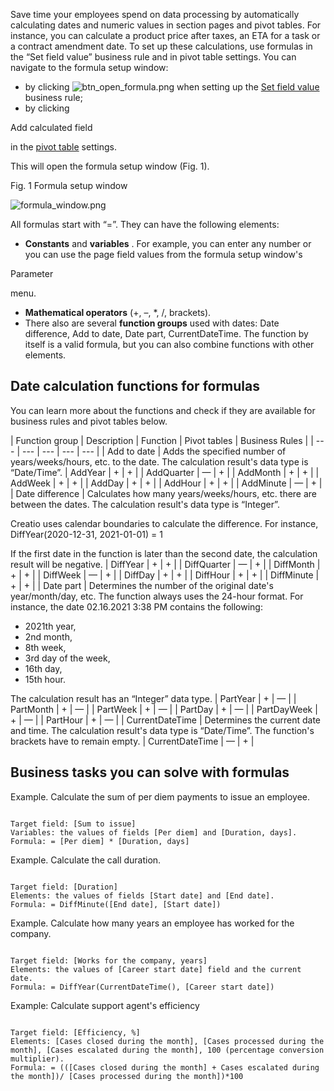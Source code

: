 


 Save time your employees spend on data processing by automatically calculating dates and numeric values in section pages and pivot tables. For instance, you can calculate a product price after taxes, an ETA for a task or a contract amendment date. To set up these calculations, use formulas in the “Set field value” business rule and in pivot table settings. You can navigate to the formula setup window:
 


* by clicking
 ![btn_open_formula.png](/docs/sites/default/files/images/NoCode_Customization/formulas_in_business_rules/btn_open_formula.png)
 when setting up the
 [Set field value](https://academy.creatio.com/documents?id=2330) 
 business rule;
* by clicking
 
 Add calculated field
 
 in the
 [pivot table](/docs/8-0/user/customization_tools/analytics/setup/set_up_dashboards#title-184-7) 
 settings.



 This will open the formula setup window (Fig. 1).
 




 Fig. 1 Formula setup window
 

![formula_window.png](/docs/sites/en/files/images/NoCode_Customization/formulas_in_business_rules/formula_window.png)



 All formulas start with “=”. They can have the following elements:
 


* **Constants** 
 and
 **variables** 
 . For example, you can enter any number or you can use the page field values from the formula setup window's
 
 Parameter
 
 menu.
* **Mathematical operators** 
 (+, –, \*, /, brackets).
* There also are several
 **function groups** 
 used with dates: Date difference, Add to date, Date part, CurrentDateTime. The function by itself is a valid formula, but you can also combine functions with other elements.



 Date calculation functions for formulas
-----------------------------------------



 You can learn more about the functions and check if they are available for business rules and pivot tables below.
 





| 
 Function group
  | 
 Description
  | 
 Function
  | 
 Pivot tables
  | 
 Business Rules
  |
| --- | --- | --- | --- | --- |
| 
 Add to date
  | 
 Adds the specified number of years/weeks/hours, etc. to the date. The calculation result's data type is “Date/Time”.
  | 
 AddYear
  | 
 +
  | 
 +
  |
| 
 AddQuarter
  | 
 —
  | 
 +
  |
| 
 AddMonth
  | 
 +
  | 
 +
  |
| 
 AddWeek
  | 
 +
  | 
 +
  |
| 
 AddDay
  | 
 +
  | 
 +
  |
| 
 AddHour
  | 
 +
  | 
 +
  |
| 
 AddMinute
  | 
 —
  | 
 +
  |
| 
 Date difference
  | 
 Calculates how many years/weeks/hours, etc. there are between the dates. The calculation result's data type is “Integer”.
 
 Creatio uses calendar boundaries to calculate the difference. For instance, DiffYear(2020-12-31, 2021-01-01) = 1
 
 If the first date in the function is later than the second date, the calculation result will be negative.
  | 
 DiffYear
  | 
 +
  | 
 +
  |
| 
 DiffQuarter
  | 
 —
  | 
 +
  |
| 
 DiffMonth
  | 
 +
  | 
 +
  |
| 
 DiffWeek
  | 
 —
  | 
 +
  |
| 
 DiffDay
  | 
 +
  | 
 +
  |
| 
 DiffHour
  | 
 +
  | 
 +
  |
| 
 DiffMinute
  | 
 +
  | 
 +
  |
| 
 Date part
  | 
 Determines the number of the original date's year/month/day, etc. The function always uses the 24-hour format. For instance, the date 02.16.2021 3:38 PM contains the following:
 * 2021th year,
* 2nd month,
* 8th week,
* 3rd day of the week,
* 16th day,
* 15th hour.


 The calculation result has an “Integer” data type.
  | 
 PartYear
  | 
 +
  | 
 —
  |
| 
 PartMonth
  | 
 +
  | 
 —
  |
| 
 PartWeek
  | 
 +
  | 
 —
  |
| 
 PartDay
  | 
 +
  | 
 —
  |
| 
 PartDayWeek
  | 
 +
  | 
 —
  |
| 
 PartHour
  | 
 +
  | 
 —
  |
| 
 CurrentDateTime
  | 
 Determines the current date and time. The calculation result's data type is “Date/Time”. The function's brackets have to remain empty.
  | 
 CurrentDateTime
  | 
 —
  | 
 +
  |




 Business tasks you can solve with formulas
--------------------------------------------





 Example. Calculate the sum of per diem payments to issue an employee.
 




```

Target field: [Sum to issue] 
Variables: the values of fields [Per diem] and [Duration, days]. 
Formula: = [Per diem] * [Duration, days]
```







 Example. Calculate the call duration.
 




```

Target field: [Duration]
Elements: the values of fields [Start date] and [End date].
Formula: = DiffMinute([End date], [Start date])
```







 Example. Calculate how many years an employee has worked for the company.
 




```

Target field: [Works for the company, years]
Elements: the values of [Career start date] field and the current date. 
Formula: = DiffYear(CurrentDateTime(), [Career start date])
```







 Example: Calculate support agent's efficiency
 




```

Target field: [Efficiency, %] 
Elements: [Cases closed during the month], [Cases processed during the month], [Cases escalated during the month], 100 (percentage conversion multiplier). 
Formula: = (([Cases closed during the month] + Cases escalated during the month])/ [Cases processed during the month])*100

```






